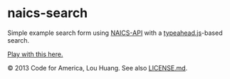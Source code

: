 # naics-search

Simple example search form using [NAICS-API](https://github.com/louh/naics-api) with a [typeahead.js](http://twitter.github.io/typeahead.js/)-based search.

[Play with this here.](http://louh.github.io/naics-search/)

&copy; 2013 Code for America, Lou Huang. See also [LICENSE.md](https://github.com/louh/naics-search/blob/master/LICENSE.md).